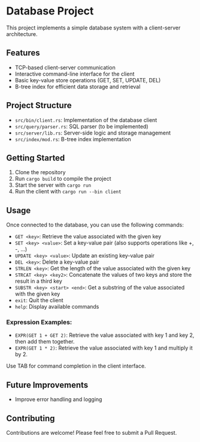 # Database Project

This project implements a simple database system with a client-server architecture.

## Features

- TCP-based client-server communication
- Interactive command-line interface for the client
- Basic key-value store operations (GET, SET, UPDATE, DEL)
- B-tree index for efficient data storage and retrieval

## Project Structure

- `src/bin/client.rs`: Implementation of the database client
- `src/query/parser.rs`: SQL parser (to be implemented)
- `src/server/lib.rs`: Server-side logic and storage management
- `src/index/mod.rs`: B-tree index implementation

## Getting Started

1. Clone the repository
2. Run `cargo build` to compile the project
3. Start the server with `cargo run`
4. Run the client with `cargo run --bin client`

## Usage

Once connected to the database, you can use the following commands:

- `GET <key>`: Retrieve the value associated with the given key
- `SET <key> <value>`: Set a key-value pair (also supports operations like +, -, ...)
- `UPDATE <key> <value>`: Update an existing key-value pair
- `DEL <key>`: Delete a key-value pair
- `STRLEN <key>`: Get the length of the value associated with the given key
- `STRCAT <key> <key2>`: Concatenate the values of two keys and store the result in a third key
- `SUBSTR <key> <start> <end>`: Get a substring of the value associated with the given key
- `exit`: Quit the client
- `help`: Display available commands

### Expression Examples:
- `EXPR(GET 1 + GET 2)`: Retrieve the value associated with key 1 and key 2, then add them together.
- `EXPR(GET 1 * 2)`: Retrieve the value associated with key 1 and multiply it by 2.

Use TAB for command completion in the client interface.

## Future Improvements

- Improve error handling and logging

## Contributing

Contributions are welcome! Please feel free to submit a Pull Request.

